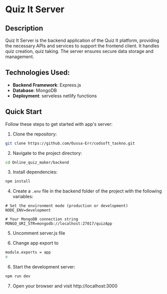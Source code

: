 # Quiz It Server

## Description

Quiz It Server is the backend application of the Quiz It platform, providing the necessary APIs and services to support the frontend client. It handles quiz creation, quiz taking. The server ensures secure data storage and management.

## Technologies Used:

- **Backend Framework**: Express.js
- **Database**: MongoDB
- **Deployment**: serveless netlify functions

## Quick Start

Follow these steps to get started with app's server:

1. Clone the repository:

```bash
git clone https://github.com/Oussa-Err/codsoft_taskno.git
```

2. Navigate to the project directory:

```bash
cd Online_quiz_maker/backend
```

3. Install dependencies:

```bash
npm install
```

4. Create a `.env` file in the backend folder of the project with the following variables:

```env
# Set the environment mode (production or development)
NODE_ENV=development

# Your MongoDB connection string
MONGO_URI_STR=mongodb://localhost:27017/quizApp
```

5. Uncomment server.js file

6. Change app export to

```bash
module.exports = app
#
```

6. Start the development server:

```bash
npm run dev
```

7. Open your browser and visit http://localhost:3000
